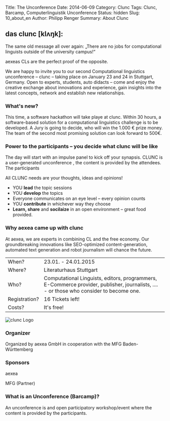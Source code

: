 Title: The Unconference
Date: 2014-06-09
Category: Clunc
Tags: Clunc, Barcamp, Computerlinguistik Unconference
Status: hidden
Slug: 10_about_en
Author: Philipp Renger
Summary: About Clunc


## das clunc [klʌŋk]: 

The same old message all over again: „There are no jobs for computational linguists outside of  the university campus!“

aexeas CLs are the perfect proof of the opposite. 

We are happy to invite you to our second Computational linguistics unconference – clunc – taking place on January 23 and 24 in Stuttgart, Germany. Open to experts, students, auto didacts – come and enjoy the creative exchange about innovations and experience, gain insights into the latest concepts, network and establish new relationships. 


### What's new?

This time, a software hackathon will take playe at clunc. Within 30 hours, a software-based solution for a computational linguistics challenge is to be developed. 
A Jury is going to decide, who will win the 1.000 € prize money. The team of the second most promising solution can look forward to 500€.

### Power to the participants – you decide what clunc will be like

The day will start with an impulse panel to kick off your synapsis. CLUNC is a user-generated unconference , the content is provided by the attendees. The participants 

All CLUNC needs are your thoughts, ideas and opinions!

* YOU **lead** the topic sessions
* YOU **develop** the topics
* Everyone communicates on an eye level – every opinion counts
* YOU **contribute** in whichever way they choose 
* **Learn, share** and **socilaize** in an open environment – great food provided.


### Why aexea came up with clunc 

At aexea, we are experts in combining CL and the free economy. Our groundbreaking innovations like SEO-optimized content-generation, automated text generation and robot journalism will chance the future. 

<table>
    <tr>
        <td>When?</td>
        <td>23.01. - 24.01.2015</td>
    </tr>
        <tr>
        <td>Where?</td>
        <td>Literaturhaus Stuttgart</td>
    </tr>
        <tr>
        <td>Who?</td>
        <td>Computational Linguists, editors, programmers, E-Commerce provider, publisher, journalists, .... - or those who consider to become one.</td>
    </tr>
        <tr>
        <td>Registration?</td>
        <td> 16 Tickets left!</td>
    </tr>
        <tr>
        <td>Costs?</td>
        <td>It's free!</td>
    </tr>
</table>


![clunc Logo](https://s3-eu-west-1.amazonaws.com/uploads-eu.hipchat.com/81297/586215/087RZFJMRzWSen7/clunc%20logo%20claim.png)

### Organizer
Organized by aexea GmbH in cooperation with the MFG Baden-Württemberg

### Sponsors
aexea

MFG (Partner)

### What is an Unconference (Barcamp)?

An unconference is and open participatory workshop/event where the content is provided by the participants.
